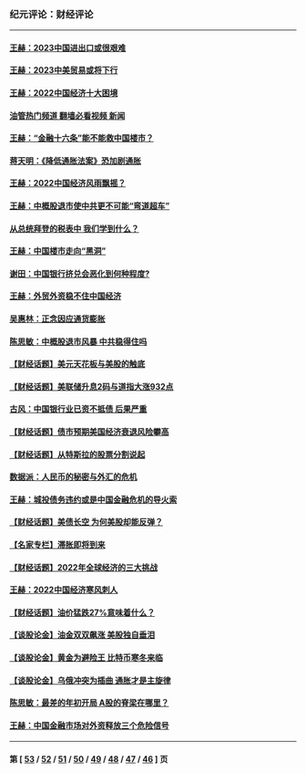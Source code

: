 ### 纪元评论：财经评论
---
#### [王赫：2023中国进出口或很艰难](../../pages/nsc1026/n13911515.md?01260330) 
#### [王赫：2023中美贸易或将下行](../../pages/nsc1026/n13899005.md?01260330) 
#### [王赫：2022中国经济十大困境](../../pages/nsc1026/n13883766.md?01260330) 
#### [油管热门频道 翻墙必看视频 新闻](ok?01260330)
#### [王赫：“金融十六条”能不能救中国楼市？](../../pages/nsc1026/n13868431.md?01260330) 
#### [蒋天明：《降低通胀法案》恐加剧通胀](../../pages/nsc1026/n13806996.md?01260330) 
#### [王赫：2022中国经济风雨飘摇？](../../pages/nsc1026/n13803207.md?01260330) 
#### [王赫：中概股退市使中共更不可能“弯道超车”](../../pages/nsc1026/n13802858.md?01260330) 
#### [从总统拜登的税表中 我们学到什么？](../../pages/nsc1026/n13773081.md?01260330) 
#### [王赫：中国楼市走向“黑洞”](../../pages/nsc1026/n13770647.md?01260330) 
#### [谢田：中国银行挤兑会恶化到何种程度?](../../pages/nsc1026/n13766965.md?01260330) 
#### [王赫：外贸外资稳不住中国经济](../../pages/nsc1026/n13753933.md?01260330) 
#### [吴惠林：正念因应通货膨胀](../../pages/nsc1026/n13750350.md?01260330) 
#### [陈思敏：中概股退市风暴 中共稳得住吗](../../pages/nsc1026/n13738978.md?01260330) 
#### [【财经话题】美元天花板与美股的触底](../../pages/nsc1026/n13736495.md?01260330) 
#### [【财经话题】美联储升息2码与道指大涨932点](../../pages/nsc1026/n13727377.md?01260330) 
#### [古风：中国银行业已资不抵债 后果严重](../../pages/nsc1026/n13726111.md?01260330) 
#### [【财经话题】债市预期美国经济衰退风险攀高](../../pages/nsc1026/n13698043.md?01260330) 
#### [【财经话题】从特斯拉的股票分割说起](../../pages/nsc1026/n13679733.md?01260330) 
#### [数据派：人民币的秘密与外汇的危机](../../pages/nsc1026/n13667092.md?01260330) 
#### [王赫：城投债务违约或是中国金融危机的导火索](../../pages/nsc1026/n13665322.md?01260330) 
#### [【财经话题】美债长空 为何美股却能反弹？](../../pages/nsc1026/n13665895.md?01260330) 
#### [【名家专栏】滞胀即将到来](../../pages/nsc1026/n13658171.md?01260330) 
#### [【财经话题】2022年全球经济的三大挑战](../../pages/nsc1026/n13654423.md?01260330) 
#### [王赫：2022中国经济寒风刺人](../../pages/nsc1026/n13651403.md?01260330) 
#### [【财经话题】油价猛跌27%意味着什么？](../../pages/nsc1026/n13648767.md?01260330) 
#### [【谈股论金】油金双双飙涨 美股独自垂泪](../../pages/nsc1026/n13631742.md?01260330) 
#### [【谈股论金】黄金为避险王 比特币寒冬来临](../../pages/nsc1026/n13600406.md?01260330) 
#### [【谈股论金】乌俄冲突为插曲 通胀才是主旋律](../../pages/nsc1026/n13576797.md?01260330) 
#### [陈思敏：最差的年初开局 A股的脊梁在哪里？](../../pages/nsc1026/n13558359.md?01260330) 
#### [王赫：中国金融市场对外资释放三个危险信号](../../pages/nsc1026/n13546389.md?01260330) 

---
#### 第 [ [53](./53.md?01260330) / [52](./52.md?01260330) / [51](./51.md?01260330) / [50](./50.md?01260330) / [49](./49.md?01260330) / [48](./48.md?01260330) / [47](./47.md?01260330) / [46](./46.md?01260330) ] 页
